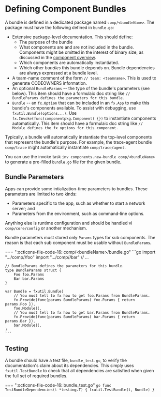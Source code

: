 # Defining Component Bundles

A bundle is defined in a dedicated package named `comp/<bundleName>`. The package must have the following defined in `bundle.go`:

* Extensive package-level documentation. This should define:
    * The purpose of the bundle
    * What components are and are not included in the bundle. Components might be omitted in the interest of binary size, as discussed in the [component overview](../../components/overview.md).
    * Which components are automatically instantiated.
    * Which other _bundles_ this bundle depends on. Bundle dependencies are always expressed at a bundle level.
* A team-name comment of the form `// team: <teamname>`. This is used to generate CODEOWNERS information.
* An optional `BundleParams` -- the type of the bundle's parameters (see below). This item should have a formulaic doc string like `// BundleParams defines the parameters for this bundle.`
* `Bundle` -- an `fx.Option` that can be included in an `fx.App` to make this bundle's components available. To assist with debugging, use `fxutil.Bundle(options...)`. Use `fx.Invoke(func(componentpkg.Component) {})` to instantiate components automatically. This item should have a formulaic doc string like `// Module defines the fx options for this component.`

Typically, a bundle will automatically instantiate the top-level components that represent the bundle's purpose. For example, the trace-agent bundle `comp/trace` might automatically instantiate `comp/trace/agent`.

You can use the invoke task `inv components.new-bundle comp/<bundleName>` to generate a pre-filled `bundle.go` file for the given bundle.

## Bundle Parameters

Apps can provide some intialization-time parameters to bundles. These parameters are limited to two kinds:

* Parameters specific to the app, such as whether to start a network server; and
* Parameters from the environment, such as command-line options.

Anything else is runtime configuration and should be handled vi `comp/core/config` or another mechanism.

Bundle parameters must stored only `Params` types for sub components. The reason is that each sub component
must be usable without `BundleParams`.

=== ":octicons-file-code-16: comp/&lt;bundleName&gt;/bundle.go"
    ```go
    import ".../comp/<bundleName>/foo"
    import ".../comp/<bundleName>/bar"
    // ...

    // BundleParams defines the parameters for this bundle.
    type BundleParams struct {
        Foo foo.Params
        Bar bar.Params
    }

    var Bundle = fxutil.Bundle(
        // You must tell to fx how to get foo.Params from BundleParams.
        fx.Provide(func(params BundleParams) foo.Params { return params.Foo }),
        foo.Module(),
        // You must tell to fx how to get bar.Params from BundleParams.
        fx.Provide(func(params BundleParams) bar.Params { return params.Bar }),
        bar.Module(),
    )
    ```

## Testing

A bundle should have a test file, `bundle_test.go`, to verify the documentation's claim about its dependencies. This simply uses `fxutil.TestBundle` to check that all dependencies are satisfied when given the full set of required bundles.

=== ":octicons-file-code-16: bundle_test.go"
    ```go
    func TestBundleDependencies(t *testing.T) {
        fxutil.TestBundle(t, Bundle)
    }
    ```
